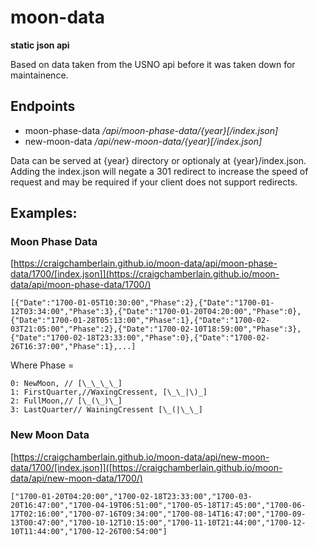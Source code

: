 # moon-data
__static json api__

Based on data taken from the USNO api before it was taken down for maintainence.

## Endpoints 
  - moon-phase-data _/api/moon-phase-data/{year}[/index.json]_
  - new-moon-data _/api/new-moon-data/{year}[/index.json]_

Data can be served at {year} directory or optionaly at {year}/index.json.  Adding the index.json will negate a 301 redirect to increase the speed of request and may be required if your client does not support redirects.

## Examples:

### Moon Phase Data 

[https://craigchamberlain.github.io/moon-data/api/moon-phase-data/1700/[index.json]](https://craigchamberlain.github.io/moon-data/api/moon-phase-data/1700/)

    [{"Date":"1700-01-05T10:30:00","Phase":2},{"Date":"1700-01-12T03:34:00","Phase":3},{"Date":"1700-01-20T04:20:00","Phase":0},{"Date":"1700-01-28T05:13:00","Phase":1},{"Date":"1700-02-03T21:05:00","Phase":2},{"Date":"1700-02-10T18:59:00","Phase":3},{"Date":"1700-02-18T23:33:00","Phase":0},{"Date":"1700-02-26T16:37:00","Phase":1},...]

Where Phase =

    0: NewMoon, // [\_\_\_\_]
    1: FirstQuarter,//WaxingCressent, [\_\_|\)_]
    2: FullMoon,// [\_(\_)\_]
    3: LastQuarter// WainingCressent [\_(|\_\_]

### New Moon Data 


[https://craigchamberlain.github.io/moon-data/api/new-moon-data/1700/[index.json]]([https://craigchamberlain.github.io/moon-data/api/new-moon-data/1700/)

    ["1700-01-20T04:20:00","1700-02-18T23:33:00","1700-03-20T16:47:00","1700-04-19T06:51:00","1700-05-18T17:45:00","1700-06-17T02:16:00","1700-07-16T09:34:00","1700-08-14T16:47:00","1700-09-13T00:47:00","1700-10-12T10:15:00","1700-11-10T21:44:00","1700-12-10T11:44:00","1700-12-26T00:54:00"]




